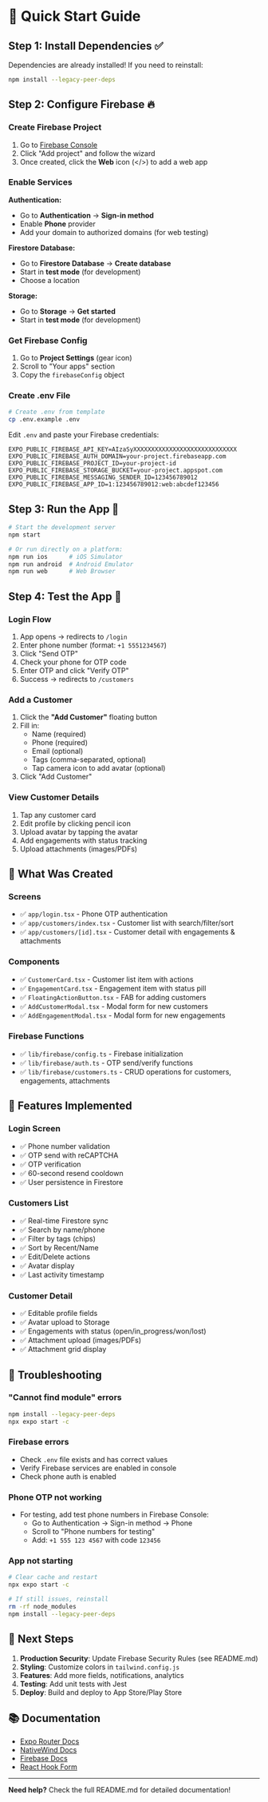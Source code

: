 # 🚀 Quick Start Guide

## Step 1: Install Dependencies ✅

Dependencies are already installed! If you need to reinstall:

```bash
npm install --legacy-peer-deps
```

## Step 2: Configure Firebase 🔥

### Create Firebase Project

1. Go to [Firebase Console](https://console.firebase.google.com)
2. Click "Add project" and follow the wizard
3. Once created, click the **Web** icon (</>) to add a web app

### Enable Services

**Authentication:**
- Go to **Authentication** → **Sign-in method**
- Enable **Phone** provider
- Add your domain to authorized domains (for web testing)

**Firestore Database:**
- Go to **Firestore Database** → **Create database**
- Start in **test mode** (for development)
- Choose a location

**Storage:**
- Go to **Storage** → **Get started**
- Start in **test mode** (for development)

### Get Firebase Config

1. Go to **Project Settings** (gear icon)
2. Scroll to "Your apps" section
3. Copy the `firebaseConfig` object

### Create .env File

```bash
# Create .env from template
cp .env.example .env
```

Edit `.env` and paste your Firebase credentials:

```env
EXPO_PUBLIC_FIREBASE_API_KEY=AIzaSyXXXXXXXXXXXXXXXXXXXXXXXXXXXXX
EXPO_PUBLIC_FIREBASE_AUTH_DOMAIN=your-project.firebaseapp.com
EXPO_PUBLIC_FIREBASE_PROJECT_ID=your-project-id
EXPO_PUBLIC_FIREBASE_STORAGE_BUCKET=your-project.appspot.com
EXPO_PUBLIC_FIREBASE_MESSAGING_SENDER_ID=123456789012
EXPO_PUBLIC_FIREBASE_APP_ID=1:123456789012:web:abcdef123456
```

## Step 3: Run the App 🎉

```bash
# Start the development server
npm start

# Or run directly on a platform:
npm run ios      # iOS Simulator
npm run android  # Android Emulator
npm run web      # Web Browser
```

## Step 4: Test the App 📱

### Login Flow
1. App opens → redirects to `/login`
2. Enter phone number (format: `+1 5551234567`)
3. Click "Send OTP"
4. Check your phone for OTP code
5. Enter OTP and click "Verify OTP"
6. Success → redirects to `/customers`

### Add a Customer
1. Click the **"Add Customer"** floating button
2. Fill in:
   - Name (required)
   - Phone (required)
   - Email (optional)
   - Tags (comma-separated, optional)
   - Tap camera icon to add avatar (optional)
3. Click "Add Customer"

### View Customer Details
1. Tap any customer card
2. Edit profile by clicking pencil icon
3. Upload avatar by tapping the avatar
4. Add engagements with status tracking
5. Upload attachments (images/PDFs)

## 📂 What Was Created

### Screens
- ✅ `app/login.tsx` - Phone OTP authentication
- ✅ `app/customers/index.tsx` - Customer list with search/filter/sort
- ✅ `app/customers/[id].tsx` - Customer detail with engagements & attachments

### Components
- ✅ `CustomerCard.tsx` - Customer list item with actions
- ✅ `EngagementCard.tsx` - Engagement item with status pill
- ✅ `FloatingActionButton.tsx` - FAB for adding customers
- ✅ `AddCustomerModal.tsx` - Modal form for new customers
- ✅ `AddEngagementModal.tsx` - Modal form for new engagements

### Firebase Functions
- ✅ `lib/firebase/config.ts` - Firebase initialization
- ✅ `lib/firebase/auth.ts` - OTP send/verify functions
- ✅ `lib/firebase/customers.ts` - CRUD operations for customers, engagements, attachments

## 🎨 Features Implemented

### Login Screen
- ✅ Phone number validation
- ✅ OTP send with reCAPTCHA
- ✅ OTP verification
- ✅ 60-second resend cooldown
- ✅ User persistence in Firestore

### Customers List
- ✅ Real-time Firestore sync
- ✅ Search by name/phone
- ✅ Filter by tags (chips)
- ✅ Sort by Recent/Name
- ✅ Edit/Delete actions
- ✅ Avatar display
- ✅ Last activity timestamp

### Customer Detail
- ✅ Editable profile fields
- ✅ Avatar upload to Storage
- ✅ Engagements with status (open/in_progress/won/lost)
- ✅ Attachment upload (images/PDFs)
- ✅ Attachment grid display

## 🔧 Troubleshooting

### "Cannot find module" errors
```bash
npm install --legacy-peer-deps
npx expo start -c
```

### Firebase errors
- Check `.env` file exists and has correct values
- Verify Firebase services are enabled in console
- Check phone auth is enabled

### Phone OTP not working
- For testing, add test phone numbers in Firebase Console:
  - Go to Authentication → Sign-in method → Phone
  - Scroll to "Phone numbers for testing"
  - Add: `+1 555 123 4567` with code `123456`

### App not starting
```bash
# Clear cache and restart
npx expo start -c

# If still issues, reinstall
rm -rf node_modules
npm install --legacy-peer-deps
```

## 🎯 Next Steps

1. **Production Security**: Update Firebase Security Rules (see README.md)
2. **Styling**: Customize colors in `tailwind.config.js`
3. **Features**: Add more fields, notifications, analytics
4. **Testing**: Add unit tests with Jest
5. **Deploy**: Build and deploy to App Store/Play Store

## 📚 Documentation

- [Expo Router Docs](https://docs.expo.dev/router/introduction/)
- [NativeWind Docs](https://www.nativewind.dev/)
- [Firebase Docs](https://firebase.google.com/docs)
- [React Hook Form](https://react-hook-form.com/)

---

**Need help?** Check the full README.md for detailed documentation!

